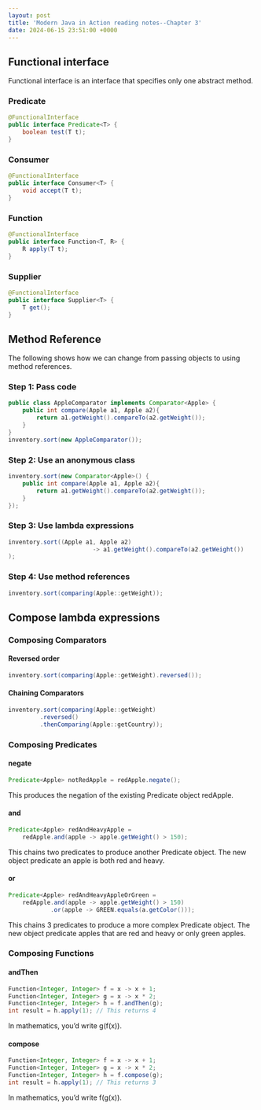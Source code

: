 ```yaml
---
layout: post
title: 'Modern Java in Action reading notes--Chapter 3'
date: 2024-06-15 23:51:00 +0000
---
```

## Functional interface
Functional interface is an interface that specifies only one abstract method.

### Predicate
```java
@FunctionalInterface
public interface Predicate<T> {
    boolean test(T t);
}
```

### Consumer
```java
@FunctionalInterface
public interface Consumer<T> {
    void accept(T t);
}
```

### Function
```java
@FunctionalInterface
public interface Function<T, R> {
    R apply(T t);
}
```

### Supplier
```java
@FunctionalInterface
public interface Supplier<T> {
    T get();
}
```

## Method Reference
The following shows how we can change from passing objects to using method references.
### Step 1: Pass code
```java
public class AppleComparator implements Comparator<Apple> {
    public int compare(Apple a1, Apple a2){
        return a1.getWeight().compareTo(a2.getWeight());
    }
}
inventory.sort(new AppleComparator());
```
### Step 2: Use an anonymous class
```java
inventory.sort(new Comparator<Apple>() {
    public int compare(Apple a1, Apple a2){
        return a1.getWeight().compareTo(a2.getWeight());
    }
});
```
### Step 3: Use lambda expressions
```java
inventory.sort((Apple a1, Apple a2)
                        -> a1.getWeight().compareTo(a2.getWeight())
);
```
### Step 4: Use method references
```java 8
inventory.sort(comparing(Apple::getWeight));
```
## Compose lambda expressions
### Composing Comparators
#### Reversed order
```java 8
inventory.sort(comparing(Apple::getWeight).reversed());
```
#### Chaining Comparators
```java 8
inventory.sort(comparing(Apple::getWeight)
         .reversed()
         .thenComparing(Apple::getCountry));
```
### Composing Predicates
#### negate
```java
Predicate<Apple> notRedApple = redApple.negate();
```
This produces the negation of the existing Predicate object redApple.
#### and
```java
Predicate<Apple> redAndHeavyApple =
    redApple.and(apple -> apple.getWeight() > 150);
```
This chains two predicates to produce another Predicate object. The new object predicate an apple is both red and heavy.
#### or
```java
Predicate<Apple> redAndHeavyAppleOrGreen =
    redApple.and(apple -> apple.getWeight() > 150)
            .or(apple -> GREEN.equals(a.getColor()));
```
This chains 3 predicates to produce a more complex Predicate object. The new object predicate apples that are red and heavy or only green apples. 
### Composing Functions
#### andThen
```java
Function<Integer, Integer> f = x -> x + 1;
Function<Integer, Integer> g = x -> x * 2;
Function<Integer, Integer> h = f.andThen(g);
int result = h.apply(1); // This returns 4
```
In mathematics, you’d write g(f(x)).
#### compose
```java
Function<Integer, Integer> f = x -> x + 1;
Function<Integer, Integer> g = x -> x * 2;
Function<Integer, Integer> h = f.compose(g);
int result = h.apply(1); // This returns 3
```
In mathematics, you’d write f(g(x)).
